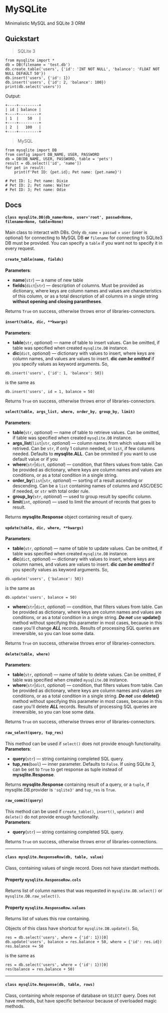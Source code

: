 # MySQLite

Minimalistic MySQL and SQLite 3 ORM  

## Quickstart

> SQLite 3
```python3
from mysqlite import *
db = DB(filename = 'test.db')
db.create_table('users', {'id': 'INT NOT NULL', 'balance': 'FLOAT NOT NULL DEFAULT 50'})
db.insert('users', {'id': 1})
db.insert('users', {'id': 2, 'balance': 100})
print(db.select('users'))
```
Output:
```pycon
+----+---------+
| id | balance |
+----+---------+
| 1  |    50   |
+----+---------+
| 2  |   100   |
+----+---------+
```

> MySQL
```python3
from mysqlite import DB
from config import DB_NAME, USER, PASSWORD
db = DB(DB_NAME, USER, PASSWORD, table = 'pets')
result = db.select(['id', 'name'])
for pet in result:
    print(f'Pet ID: {pet.id}; Pet name: {pet.name}')

# Pet ID: 1; Pet name: Dixie
# Pet ID: 2; Pet name: Walter
# Pet ID: 3; Pet name: Odie
```  
## Docs

#### `class mysqlite.DB(db_name=None, user='root', passwd=None, filename=None, table=None)`
Main class to interact with DBs. Only `db_name` + `passwd` + `user` (user is optional) for connecting to MySQL DB **or** `filename` for connecting to SQLite3 DB must be provided. You can specify a `table` if you want not to specify it in every request.  
#### `create_table(name, fields)`
**Parameters**:
- **name**(`str`) — a name of new table
- **fields**(`dict`|`str`) — description of columns. Must be provided as dictionary, where keys are column names and values are characteristics of this column, or as a total description of all columns in a single string **without opening and closing parantheses**.

Returns `True` on success, otherwise throws error of libraries-connectors.  
#### `insert(table, dic, **kwargs)`
**Parameters**:
- **table**(`str`, _optional_) — name of table to insert values. Can be omitted, if table was specified when created `mysqlite.DB` instance.
- **dic**(`dict`, _optional_) — dictionary with values to insert, where keys are column names, and values are values to insert.
**dic** **_can be omitted_** if you specify values as keyword arguments. So,
```python3
db.insert('users', {'id': 1, 'balance': 50})
```
is the same as
```python3
db.insert('users', id = 1, balance = 50)
```

Returns `True` on success, otherwise throws error of libraries-connectors.  
#### `select(table, args_list, where, order_by, group_by, limit)`
**Parameters**:
- **table**(`str`, _optional_) — name of table to retrieve values. Can be omitted, if table was specified when created `mysqlite.DB` instance.
- **args_list**(`list`|`str`, _optional_) — column names from which values will be retrived. Can be `str`, if only 1 column needed, or `list`, if few columns needed. Defaults to **mysqlite.ALL**. Can be ommited if you want to use default value or if you 
- **where**(`str`|`dict`, _optional_) — condition, that filters values from table. Can be provided as dictionary, where keys are column names and values are conditions, or as a total condition in a single string.
- **order_by**(`list`|`str`, _optional_) — sorting of a result ascending or descending. Can be a `list` containing names of columns and ASC/DESC if needed, or `str` with total order rule.
- **group_by**(`str`, _optional_) — used to group result by specific column.
- **limit**(`int`, _optional_) — used to limit the amount of records that goes to result.

Returns **mysqlite.Response** object containing result of query.  
#### `update(table, dic, where, **kwargs)`
**Parameters**:
- **table**(`str`, _optional_) — name of table to update values. Can be omitted, if table was specified when created `mysqlite.DB` instance.
- **dic**(`dict`, _optional_) — dictionary with values to insert, where keys are column names, and values are values to insert.
**dic** **_can be omitted_** if you specify values as keyword arguments. So,
```python3
db.update('users', {'balance': 50})
```
is the same as
```python3
db.update('users', balance = 50)
```
- **where**(`str`|`dict`, _optional_) — condition, that filters values from table. Can be provided as dictionary, where keys are column names and values are conditions, or as a total condition in a single string.
**_Do not_** use **update()** method without specifying this parameter in most cases, because in this case you'll change **_ALL_** records. Results of processing SQL queries are irreversible, so you can lose some data.

Returns `True` on success, otherwise throws error of libraries-connectors.  
#### `delete(table, where)`
**Parameters**:
- **table**(`str`, _optional_) — name of table to delete values. Can be omitted, if table was specified when created `mysqlite.DB` instance.
- **where**(`str`|`dict`, _optional_) — condition, that filters values from table. Can be provided as dictionary, where keys are column names and values are conditions, or as a total condition in a single string.
**_Do not_** use **delete()** method without specifying this parameter in most cases, because in this case you'll delete **_ALL_** records. Results of processing SQL queries are irreversible, so you can lose some data.

Returns `True` on success, otherwise throws error of libraries-connectors.  
#### `raw_select(query, tup_res)`
This method can be used if `select()` does not provide enough functionality.  
**Parameters**:
- **query**(`str`) — string containing completed SQL query.
- **tup_res**(`bool`) — inner parameter. Defaults to `False`. If using SQLite 3, can be set to `True` to get response as tuple instead of **mysqlite.Response**.

Returns **mysqlite.Response** containing result of a query, or a `tuple`, if mysqlite.DB.provider is `'sqlite3'` and `tup_res` is `True`.  
#### `raw_commit(query)`
This method can be used if `create_table()`, `insert()`, `update()` and `delete()` do not provide enough functionality.  
**Parameters**:
- **query**(`str`) — string containing completed SQL query.

Returns `True` on success, otherwise throws error of libraries-connections.

***

#### `class mysqlite.ResponseRow(db, table, value)`
Class, containing values of single record. Does not have standart methods.  
#### Property `mysqlite.ResponseRow.cols`
Returns list of column names that was requested in `mysqlite.DB.select()` or `mysqlite.DB.raw_select()`.  
#### Property `mysqlite.ResponseRow.values`
Returns list of values this row containing.  

Objects of this class have shortcut for `mysqlite.DB.update()`. So,
```python3
res = db.select('users', where = {'id': 1})[0]
db.update('users', balance = res.balance + 50, where = {'id': res.id})
res.balance += 50
```
is the same as
```python3
res = db.select('users', where = {'id': 1})[0]
res(balance = res.balance + 50)
```

***

#### `class mysqlite.Response(db, table, rows)`
Class, containing whole response of database on `SELECT` query.
Does not have methods, but have specific behaviour because of overloaded magic methods.
